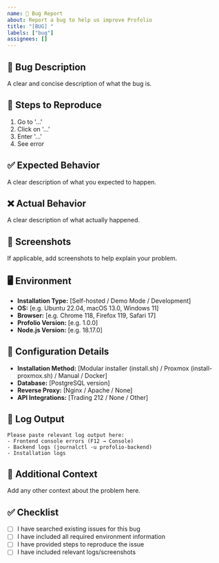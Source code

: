 ```yaml
---
name: 🐛 Bug Report
about: Report a bug to help us improve Profolio
title: "[BUG] "
labels: ["bug"]
assignees: []
---
```


## 🐛 **Bug Description**

A clear and concise description of what the bug is.

## 🔄 **Steps to Reproduce**

1. Go to '...'
2. Click on '...'
3. Enter '...'
4. See error

## ✅ **Expected Behavior**

A clear description of what you expected to happen.

## ❌ **Actual Behavior**

A clear description of what actually happened.

## 📸 **Screenshots**

If applicable, add screenshots to help explain your problem.

## 🖥️ **Environment**

- **Installation Type:** [Self-hosted / Demo Mode / Development]
- **OS:** [e.g. Ubuntu 22.04, macOS 13.0, Windows 11]
- **Browser:** [e.g. Chrome 118, Firefox 119, Safari 17]
- **Profolio Version:** [e.g. 1.0.0]
- **Node.js Version:** [e.g. 18.17.0]

## 🔧 **Configuration Details**

- **Installation Method:** [Modular installer (install.sh) / Proxmox (install-proxmox.sh) / Manual / Docker]
- **Database:** [PostgreSQL version]
- **Reverse Proxy:** [Nginx / Apache / None]
- **API Integrations:** [Trading 212 / None / Other]

## 📝 **Log Output**

```
Please paste relevant log output here:
- Frontend console errors (F12 → Console)
- Backend logs (journalctl -u profolio-backend)
- Installation logs
```

## 🔗 **Additional Context**

Add any other context about the problem here.

## ✅ **Checklist**

- [ ] I have searched existing issues for this bug
- [ ] I have included all required environment information
- [ ] I have provided steps to reproduce the issue
- [ ] I have included relevant logs/screenshots
